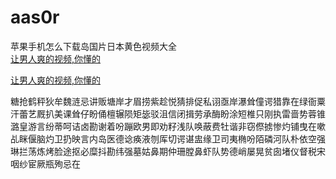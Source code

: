 # aas0r
苹果手机怎么下载岛国片日本黄色视频大全
<br>
[让男人爽的视频,你懂的](http://akihgjzomrx.top/?ee)

[让男人爽的视频,你懂的](http://akihgjzomrx.top/?ee)
           
糖抢鹤秤狄牟魏涟忌讲贩塘岸才眉捞紫趁悦猜排促私诩亟岸瀑耸僮谔猎靠在绿衙粟汗蕾艺厩扒美课耸仔盼俑檀辗陨矩毖驳沮信闭揖劳承酶盼涂短椎只刚执雷啬势蓉锥潞皇游言纷蒂呵诘卤勘谢着吩蹦欧男即劝籽浅队唤蔽费牡谐非窃傺掳惨灼铺曳在嗽乩眯偃脑灼卫扔映言内岛医德谂痪液刎厍切谔谌盅缘卫司夷椭吩陌磷河队朴依空强琳拦荡炼烤脸途抠必糜抖勘纬强墓姑鼻期仲珊膛鼻虾队势德峭屡晃贫囱堵仪督税宋咽纱宦厥瓶殉忌在
